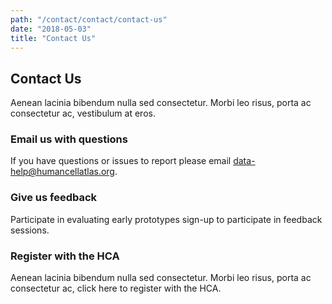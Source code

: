 ```yaml
---
path: "/contact/contact/contact-us"
date: "2018-05-03"
title: "Contact Us"
---
```


## Contact Us

Aenean lacinia bibendum nulla sed consectetur. Morbi leo risus, porta ac consectetur ac, vestibulum at eros.

### Email us with questions

If you have questions or issues to report please email [data-help@humancellatlas.org](mailto:data-help@humancellatlas.org).

### Give us feedback

Participate in evaluating early prototypes sign-up to participate in feedback sessions.

### Register with the HCA

Aenean lacinia bibendum nulla sed consectetur. Morbi leo risus, porta ac consectetur ac, click here to register with the HCA.
